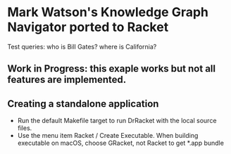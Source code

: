 # Mark Watson's Knowledge Graph Navigator ported to Racket

Test queries: who is Bill Gates?
              where is California?

## Work in Progress: this exaple works but not all features are implemented.

## Creating a standalone application

- Run the default Makefile target to run DrRacket with the local source files.
- Use the menu item Racket / Create Executable. When building executable on macOS, choose GRacket, not Racket to get *.app bundle
